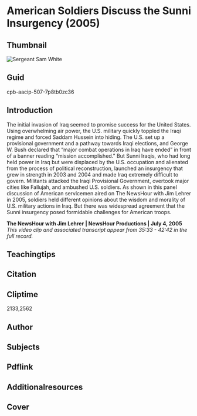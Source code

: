 # American Soldiers Discuss the Sunni Insurgency (2005)

## Thumbnail

![Sergeant Sam White](https://s3.amazonaws.com/americanarchive.org/primary_source_sets/9_War_On_Terror.jpeg "Sergeant Sam White")


## Guid
cpb-aacip-507-7p8tb0zc36

## Introduction

The initial invasion of Iraq seemed to promise success for the United States. Using overwhelming air power, the U.S. military quickly toppled the Iraqi regime and forced Saddam Hussein into hiding. The U.S. set up a provisional government and a pathway towards Iraqi elections, and George W. Bush declared that “major combat operations in Iraq have ended” in front of a banner reading “mission accomplished.”  But Sunni Iraqis, who had long held power in Iraq but were displaced by the U.S. occupation and alienated from the process of political reconstruction, launched an insurgency that grew in strength in 2003 and 2004 and made Iraq extremely difficult to govern. Militants attacked the Iraqi Provisional Government, overtook major cities like Fallujah, and ambushed U.S. soldiers. As shown in this panel discussion of American servicemen aired on The NewsHour with Jim Lehrer in 2005, soldiers held different opinions about the wisdom and morality of U.S. military actions in Iraq. But there was widespread agreement that the Sunni insurgency posed formidable challenges for American troops.


<b>The NewsHour with Jim Lehrer</b>
<b>| NewsHour Productions | July 4, 2005 </b>
<i>This video clip and associated transcript appear from 35:33 - 42:42 in the full record.</i>

## Teachingtips

## Citation

## Cliptime

2133,2562

## Author
## Subjects
## Pdflink
## Additionalresources
## Cover
